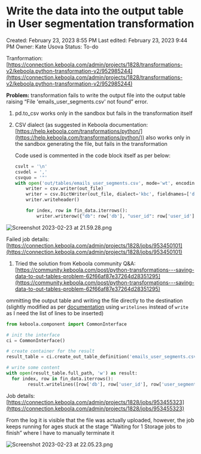 # Write the data into the output table in User segmentation transformation

Created: February 23, 2023 8:55 PM
Last edited: February 23, 2023 9:44 PM
Owner: Kate Usova
Status: To-do

Tranformation: [https://connection.keboola.com/admin/projects/1828/transformations-v2/keboola.python-transformation-v2/952985244](https://connection.keboola.com/admin/projects/1828/transformations-v2/keboola.python-transformation-v2/952985244)

**Problem:** transformation fails to write the output file into the output table raising “File 'emails_user_segments.csv' not found” error.

1. pd.to_csv works only in the sandbox but fails in the transformation itself
2. CSV dialect (as suggested in Keboola documentation: [https://help.keboola.com/transformations/python/](https://help.keboola.com/transformations/python/)) also works only in the sandbox generating the file, but fails in the transformation
    
    Code used is commented in the code block itself as per below:
    
    ```python
    csvlt = '\n'
    csvdel = ','
    csvquo = '"'
    with open('out/tables/emails_user_segments.csv', mode='wt', encoding='utf-8') as out_file:
        writer = csv.writer(out_file)
        writer = csv.DictWriter(out_file, dialect='kbc', fieldnames=['db', 'user_id', 'user_segment'])
        writer.writeheader()
    
        for index, row in fin_data.iterrows(): 
        	writer.writerow({"db": row['db'], "user_id": row['user_id'], "user_segment": row['user_segment'] })
    ```
    

![Screenshot 2023-02-23 at 21.59.28.png](Write%20the%20data%20into%20the%20output%20table%20in%20User%20segme%20fdaa717c6bf94ee1aa5dc9f669f89f12/Screenshot_2023-02-23_at_21.59.28.png)

Failed job details: [https://connection.keboola.com/admin/projects/1828/jobs/953450101](https://connection.keboola.com/admin/projects/1828/jobs/953450101)

1. Tried the solution from Keboola community Q&A: [https://community.keboola.com/post/python-transformations---saving-data-to-out-tables-problem-62f66af87e37264d28351295](https://community.keboola.com/post/python-transformations---saving-data-to-out-tables-problem-62f66af87e37264d28351295)

ommitting the output table and writing the file directly to the destination (slightly modified as per [documentation](https://docs.python.org/3/library/io.html) using `writelines` instead of `write` as I need the list of lines to be inserted)

```python
from keboola.component import CommonInterface

# init the interface
ci = CommonInterface()

# create container for the result
result_table = ci.create_out_table_definition('emails_user_segments.csv', destination="out.c-tbl_prep.emails_user_segment")

# write some content
with open(result_table.full_path, 'w') as result:
  for index, row in fin_data.iterrows(): 
    	result.writelines([row['db'], row['user_id'], row['user_segment']])
```

Job details: [https://connection.keboola.com/admin/projects/1828/jobs/953455323](https://connection.keboola.com/admin/projects/1828/jobs/953455323)

From the log it is visible that the file was actually uploaded, however, the job keeps running for ages stuck at the stage “Waiting for 1 Storage jobs to finish” where I have to manually terminate it

![Screenshot 2023-02-23 at 22.05.23.png](Write%20the%20data%20into%20the%20output%20table%20in%20User%20segme%20fdaa717c6bf94ee1aa5dc9f669f89f12/Screenshot_2023-02-23_at_22.05.23.png)